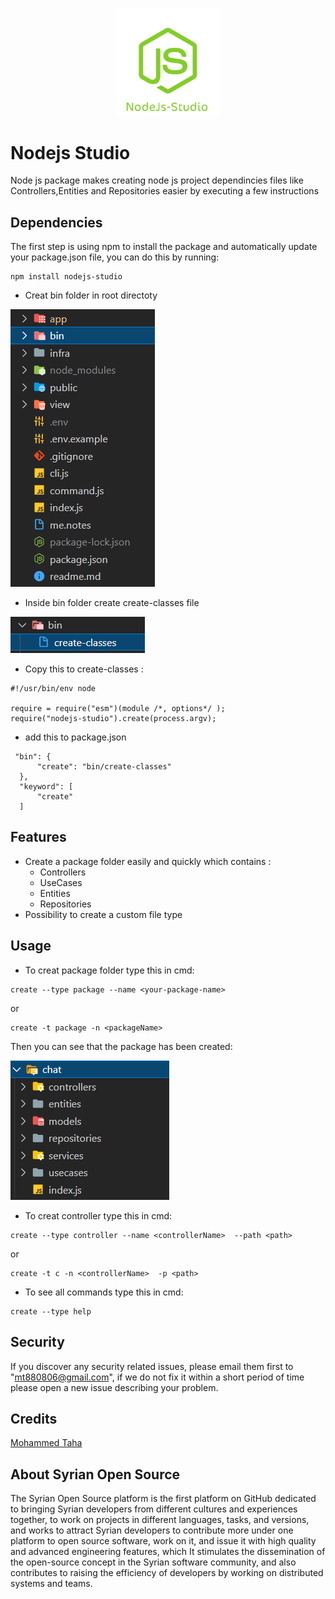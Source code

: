 <p align="center" width="100%">
    <img width="33%" src="images/nodejs-studio3.png">
</p>


# Nodejs Studio
Node js package makes creating node js project dependincies files like Controllers,Entities and Repositories easier by executing a few instructions

## Dependencies
The first step is using npm to install the package and automatically update your package.json file, you can do this by running:
 ```
npm install nodejs-studio
 ```
 * Creat bin folder in root directoty
 
![Screenshot](images/1.PNG)
 
 * Inside bin folder create create-classes file 
 
![Screenshot](images/2.PNG)
 
 * Copy this to create-classes :
 ```
#!/usr/bin/env node

require = require("esm")(module /*, options*/ );
require("nodejs-studio").create(process.argv);
 ```
 * add this to package.json
  ```
   "bin": {
        "create": "bin/create-classes"
    },
    "keyword": [
        "create"
    ]
 ```
 
 ## Features
 * Create a package folder easily and quickly which contains :
   - Controllers
   - UseCases
   - Entities
   - Repositories 
 * Possibility to create a custom file type
  
 
 ## Usage
 * To creat package folder type this in cmd:
 ```
create --type package --name <your-package-name>
 ```
 or
 ```
 create -t package -n <packageName>
 ```
 
Then you can see that the package has been created:
 
 ![Screenshot](images/3.PNG)
 
* To creat controller type this in cmd:
 ```
create --type controller --name <controllerName>  --path <path>
 ```
 or
 ```
create -t c -n <controllerName>  -p <path>
 ```
* To see all commands type this in cmd:
 ```
create --type help
 ```
 ## Security
 If you discover any security related issues, please email them first to "mt880806@gmail.com", if we do not fix it within a short period of time please open a new issue describing your problem.
 ## Credits
 [Mohammed Taha](https://www.linkedin.com/in/-mohammed-taha)

About Syrian Open Source
-------
The Syrian Open Source platform is the first platform on GitHub dedicated to bringing Syrian developers from different cultures and experiences together, to work on projects in different languages, tasks, and versions, and works to attract Syrian developers to contribute more under one platform to open source software, work on it, and issue it with high quality and advanced engineering features, which It stimulates the dissemination of the open-source concept in the Syrian software community, and also contributes to raising the efficiency of developers by working on distributed systems and teams.
